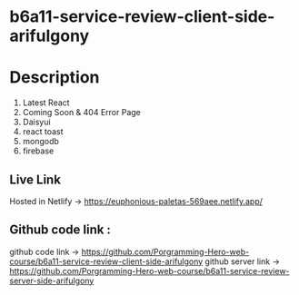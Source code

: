 # b6a11-service-review-client-side-arifulgony



# Description
1. Latest React
2. Coming Soon & 404 Error Page
3. Daisyui
4. react toast
5. mongodb
6. firebase 


## Live Link
Hosted in Netlify -> https://euphonious-paletas-569aee.netlify.app/

## Github code link :
github code link ->  https://github.com/Porgramming-Hero-web-course/b6a11-service-review-client-side-arifulgony
github server link ->  https://github.com/Porgramming-Hero-web-course/b6a11-service-review-server-side-arifulgony

